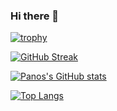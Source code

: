 ### Hi there 👋

<!--
**PanosAntonatos-ACog/PanosAntonatos-ACog** is a ✨ _special_ ✨ repository because its `README.md` (this file) appears on your GitHub profile.
Here are some ideas to get you started:

- 🔭 I’m currently working on ...
- 🌱 I’m currently learning ...
- 👯 I’m looking to collaborate on ...
- 🤔 I’m looking for help with ...
- 💬 Ask me about ...
- 📫 How to reach me: ...
- 😄 Pronouns: ...
- ⚡ Fun fact: ...
-->

[![trophy](https://github-profile-trophy.vercel.app/?username=PanosAntonatos-ACog&theme=onedark)](https://github.com/ryo-ma/github-profile-trophy)

[![GitHub Streak](https://streak-stats.demolab.com/?user=PanosAntonatos-ACog)](https://git.io/streak-stats)

[![Panos's GitHub stats](https://github-readme-stats.vercel.app/api?username=PanosAntonatos-ACog&show_icons=true&theme=radical)](https://github.com/anuraghazra/github-readme-stats)

[![Top Langs](https://github-readme-stats.vercel.app/api/top-langs/?username=PanosAntonatos-ACog&layout=donut-vertical)](https://github.com/anuraghazra/github-readme-stats)
